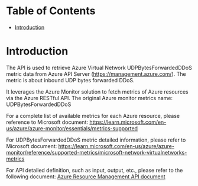 # Table of Contents
- [Introduction](#introduction)


# Introduction <a name="introduction"></a>
The API is used to retrieve Azure Virtual Network UDPBytesForwardedDDoS metric data from Azure API Server (https://management.azure.com/). The metric is about inbound UDP bytes forwarded DDoS.



It leverages the Azure Monitor solution to fetch metrics of Azure resources via the Azure RESTful API. The original Azure monitor metrics name: UDPBytesForwardedDDoS



For a complete list of available metrics for each Azure resource, please reference to Microsoft document: https://learn.microsoft.com/en-us/azure/azure-monitor/essentials/metrics-supported

For UDPBytesForwardedDDoS metric detailed information, please refer to Microsoft document: https://learn.microsoft.com/en-us/azure/azure-monitor/reference/supported-metrics/microsoft-network-virtualnetworks-metrics

For API detailed definition, such as input, output, etc., please refer to the following document:
[Azure Resource Management API document](https://learn.microsoft.com/en-us/rest/api/monitor/metrics/list?view=rest-monitor-2023-10-01&tabs=HTTP)

